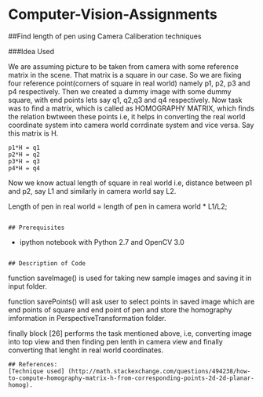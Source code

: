 # Computer-Vision-Assignments


##Find length of pen using Camera Caliberation techniques


###Idea Used

We are assuming picture to be taken from camera with some reference matrix in the scene.
That matrix is a square in our case. So we are fixing four reference point(corners of square in real world) namely p1, p2, p3 and p4 respectively.
Then we created a dummy image with some dummy square, with end points lets say q1, q2,q3 and q4 respectively.
Now task was to find a matrix, which is called as HOMOGRAPHY MATRIX, which finds the relation bwtween these points i.e, it helps in converting the real world coordinate system into camera world corrdinate system and vice versa.
Say this matrix is H.

    p1*H = q1
    p2*H = q2
    p3*H = q3
    p4*H = q4
    
    
 Now we know actual length of square in real world i.e,  distance between p1 and p2, say L1 and similarly in camera world say L2.
 
Length of pen in real world = length of pen in camera world * L1/L2;


```

## Prerequisites
```
 - ipython notebook with Python 2.7 and OpenCV 3.0
```

## Description of Code 
```
function saveImage() is used for taking new sample images and saving it in input folder.

function savePoints() will ask user to select points in saved image which are end points of square and end point of pen and store the homography imformation in PerspectiveTransformation folder.

finally block [26] performs the task mentioned above, i.e, converting image into top view and then finding pen lenth in camera view and finally converting that lenght in real world coordinates.


```
## References:
[Technique used] (http://math.stackexchange.com/questions/494238/how-to-compute-homography-matrix-h-from-corresponding-points-2d-2d-planar-homog).







